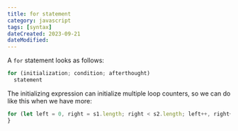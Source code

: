```yaml
---
title: for statement
category: javascript
tags: [syntax]
dateCreated: 2023-09-21
dateModified:
---
```


A `for` statement looks as follows:

```javascript
for (initialization; condition; afterthought)
  statement
```

The initializing expression can initialize multiple loop counters, so we can do like this when we have more:
```javascript
for (let left = 0, right = s1.length; right < s2.length; left++, right++) {
}
```
